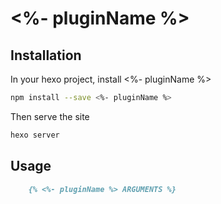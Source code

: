 # <%- pluginName %>


## Installation

In your hexo project, install <%- pluginName %>


```bash
npm install --save <%- pluginName %>

```

Then serve the site

```bash
hexo server
```

## Usage 

```markdown
	{% <%- pluginName %> ARGUMENTS %}
```
	
